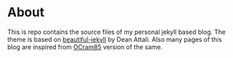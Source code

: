 # About

This is repo contains the source files of my personal jekyll based blog.
The theme is based on [beautiful-jekyll](https://github.com/daattali/beautiful-jekyll) by Dean Attali. Also many pages of this blog are inspired from [OCram85](https://github.com/OCram85/OCram85.github.io) version of the same.
